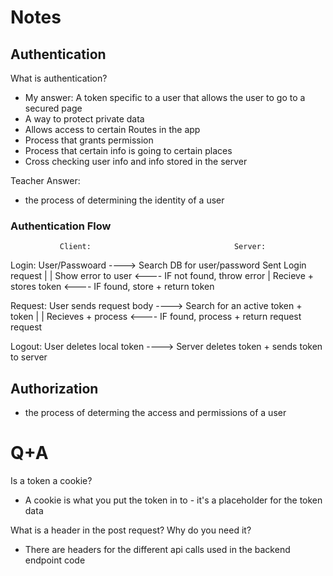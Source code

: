 # Notes
## Authentication
What is authentication?
- My answer: A token specific to a user that allows the user to go to a secured page
- A way to protect private data
- Allows access to certain Routes in the app
- Process that grants permission
- Process that certain info is going to certain places
- Cross checking user info and info stored in the server

Teacher Answer: 
- the process of determining the identity of a user

### Authentication Flow
               Client:                                Server:
Login:      User/Passwoard             ---->    Search DB for user/password
            Sent Login request                           |
                                                         |
            Show error to user         <----    IF not found, throw error
                                                         |
            Recieve + stores token     <----    IF found, store + return token


Request:    User sends request body    ---->    Search for an active token
            + token                                      |
                                                         |
            Recieves + process         <----    IF found, process + return request
            request                          


Logout:     User deletes local token   ---->    Server deletes token
            + sends token to server 


## Authorization
- the process of determing the access and permissions of a user


# Q+A
Is a token a cookie?
- A cookie is what you put the token in to - it's a placeholder for the token data

What is a header in the post request? Why do you need it?
- There are headers for the different api calls used in the backend endpoint code